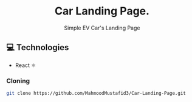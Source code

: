 
<h1 align="center" style="font-weight: bold;">Car Landing Page.</h1>


<p align="center">Simple EV Car's Landing Page</p>



<h2 id="technologies">💻 Technologies</h2>

- React ⚛

<h3>Cloning</h3>


```bash
git clone https://github.com/MahmoodMustafid3/Car-Landing-Page.git
```
